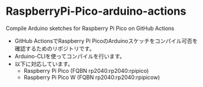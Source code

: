 # RaspberryPi-Pico-arduino-actions
 Compile Arduino sketches for Raspberry Pi Pico on GitHub Actions
  
* GitHub ActionsでRaspberry Pi PicoのArduinoスケッチをコンパイル可否を確認するためのリポジトリです。
* Arduino-CLIを使ってコンパイルを行います。
* 以下に対応しています。
    * Raspberry Pi Pico (FQBN rp2040:rp2040:rpipico)
    * Raspberry Pi Pico W (FQBN rp2040:rp2040:rpipicow)